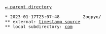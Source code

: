 <pre>
  <a href="../">&#x21b5; parent directory</a>
  
  * 2023-01-17T23:07:48&#x0009;&#x0009;2ogpyo/
  ** external: <a href="../../../../../../../../../../../../../../../w3c/rdf-turtle/commit/1a6fe53" target="_blank">timestamp source</a>
  ** local subdirectory: <a href="com">com</a>
</pre>

